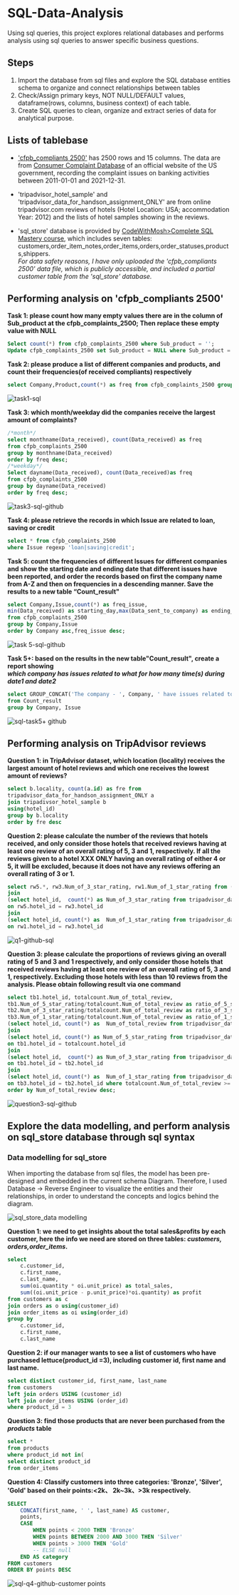 # SQL-Data-Analysis
Using sql queries, this project explores relational databases and performs analysis using sql queries to answer specific business questions.

## Steps
1. Import the database from sql files and explore the SQL database entities schema to organize and connect relationships between tables
2. Check/Assign primary keys, NOT NULL/DEFAULT values, dataframe(rows, columns, business context) of each table.
3. Create SQL queries to clean, organize and extract series of data for analytical purpose.


## Lists of tablebase
* ['cfpb_compliants 2500'](https://github.com/Shuangyi-im/sql-data-analysis/blob/74b6cb7d75a3c902005f7e15cea8448b7e69f86b/databases/cfpb_compliants%202500.sql)  has 2500 rows and 15 columns. The data are from [Consumer Complaint Database](https://www.consumerfinance.gov/data-research/consumer-complaints/) of an official website of the US government, recording the complaint issues on banking activities between 2011-01-01 and 2021-12-31.

 
* 'tripadvisor_hotel_sample' and 'tripadvisor_data_for_handson_assignment_ONLY' are from online tripadvisor.com reviews of hotels (Hotel Location: USA; accommodation Year: 2012) and the lists of hotel samples showing in the reviews. 

* 'sql_store' database is provided by [CodeWithMosh>Complete SQL Mastery course](https://codewithmosh.com/p/complete-sql-mastery), which includes seven tables: customers,order_item_notes,order_items,orders,order_statuses,products,shippers.<br>
_For data safety reasons, I have only uploaded the 'cfpb_compliants 2500' data file, which is publicly accessible, and included a partial customer table from the 'sql_store' database._


## Performing analysis on 'cfpb_compliants 2500'

**Task 1: please count how many empty values there are in the column of Sub_product at the cfpb_complaints_2500; Then replace these empty value with NULL**<br>
```sql
Select count(*) from cfpb_complaints_2500 where Sub_product = '';
Update cfpb_complaints_2500 set Sub_product = NULL where Sub_product = '';
```

**Task 2: please produce a list of different companies and products, and count their frequencies(of received compliants) respectively**<br>
```sql 
select Company,Product,count(*) as freq from cfpb_complaints_2500 group by Company,Product;
```
![task1-sql](https://user-images.githubusercontent.com/78413872/230774478-e7ab97bf-3e38-4999-8c48-098393e0359d.png)


**Task 3: which month/weekday did the companies receive the largest amount of complaints?**<br>
```sql
/*month*/
select monthname(Data_received), count(Data_received) as freq
from cfpb_complaints_2500 
group by monthname(Data_received) 
order by freq desc;
/*weekday*/
Select dayname(Data_received), count(Data_received)as freq 
from cfpb_complaints_2500 
group by dayname(Data_received) 
order by freq desc;

```
![task3-sql-github](https://user-images.githubusercontent.com/78413872/230773103-389820ef-127e-417f-b4e2-ee3a50f73236.png)

**Task 4: please retrieve the records in which Issue are related to loan, saving or credit**<br>
```sql
select * from cfpb_complaints_2500
where Issue regexp 'loan|saving|credit';
```

**Task 5: count the frequencies of different Issues for different companies and show the starting date and ending date that different issues have been reported, and order the records based on first the company name from A-Z and then on frequencies in a descending manner. Save the results to a new table “Count_result"**<br>
```sql
select Company,Issue,count(*) as freq_issue,
min(Data_received) as starting_day,max(Data_sent_to_company) as ending_day
from cfpb_complaints_2500
group by Company,Issue
order by Company asc,freq_issue desc;
```
![task 5-sql-github](https://user-images.githubusercontent.com/78413872/230774417-ec59d8b7-ed96-48b8-b99a-d6be8d76e153.png)

**Task 5+: based on the results in the new table"Count_result", create a report showing<br> _which company has issues related to what for how many time(s) during date1 and date2_**

```sql
select GROUP_CONCAT('The company - ', Company, ' have issues related to ', Issue, ' for ', freq_issue, ' time(s) during ', starting_day, ' and ', ending_day, '.') AS sentence
from Count_result
group by Company, Issue
```

![sql-task5+ github](https://user-images.githubusercontent.com/78413872/230776148-7b79fe4c-cc1e-4067-a01b-9bb58b6cba25.png)

## Performing analysis on TripAdvisor reviews
**Question 1: in TripAdvisor dataset, which location (locality) receives the largest amount of hotel reviews and which one receives the lowest amount of reviews?**
```sql
select b.locality, count(a.id) as fre from
tripadvisor_data_for_handson_assignment_ONLY a 
join tripadivsor_hotel_sample b 
using(hotel_id)
group by b.locality 
order by fre desc
```

**Question 2: please calculate the number of the reviews that hotels received, and only consider those hotels that received reviews having at least one review of an overall rating of 5, 3 and 1, respectively. If all the reviews given to a hotel XXX ONLY having an overall rating of either 4 or 5, it will be excluded, because it does not have any reviews offering an overall rating of 3 or 1.**
```sql
select rw5.*, rw3.Num_of_3_star_rating, rw1.Num_of_1_star_rating from (select hotel_id, count(*) as Num_of_5_star_rating from tripadvisor_data_for_handson_assignment_ONLY where overall_rating = 5 group by hotel_id ) rw5
join
(select hotel_id,  count(*) as Num_of_3_star_rating from tripadvisor_data_for_handson_assignment_ONLY where overall_rating = 3 group by hotel_id ) rw3
on rw5.hotel_id = rw3.hotel_id
join
(select hotel_id, count(*) as  Num_of_1_star_rating from tripadvisor_data_for_handson_assignment_ONLY where overall_rating = 1 group by hotel_id ) rw1
on rw1.hotel_id = rw3.hotel_id 
```
![q1-github-sql](https://user-images.githubusercontent.com/78413872/230779379-8ba80d4a-fa47-485a-bfd1-749cf25a1a84.png)

**Question 3: please calculate the proportions of reviews giving an overall rating of 5 and 3 and 1 respectively, and only consider those hotels that received reviews having at least one review of an overall rating of 5, 3 and 1, respectively. Excluding those hotels with less than 10 reviews from the analysis. Please obtain following result via one command**
```sql
select tb1.hotel_id, totalcount.Num_of_total_review,
tb1.Num_of_5_star_rating/totalcount.Num_of_total_review as ratio_of_5_star_rating,
tb2.Num_of_3_star_rating/totalcount.Num_of_total_review as ratio_of_3_star_rating,
tb3.Num_of_1_star_rating/totalcount.Num_of_total_review as ratio_of_1_star_rating from
(select hotel_id, count(*) as  Num_of_total_review from tripadvisor_data_for_handson_assignment_ONLY  group by hotel_id ) totalcount
join
(select hotel_id, count(*) as Num_of_5_star_rating from tripadvisor_data_for_handson_assignment_ONLY where overall_rating = 5 group by hotel_id ) tb1
on tb1.hotel_id = totalcount.hotel_id
join
(select hotel_id,  count(*) as Num_of_3_star_rating from tripadvisor_data_for_handson_assignment_ONLY where overall_rating = 3 group by hotel_id ) tb2
on tb1.hotel_id = tb2.hotel_id
join
(select hotel_id, count(*) as  Num_of_1_star_rating from tripadvisor_data_for_handson_assignment_ONLY where overall_rating = 1 group by hotel_id ) tb3
on tb3.hotel_id = tb2.hotel_id where totalcount.Num_of_total_review >= 10
order by Num_of_total_review desc;
```
![question3-sql-github](https://user-images.githubusercontent.com/78413872/230779715-0cc51bbc-39c8-4d42-8598-b47cbdce1869.png)


## Explore the data modelling, and perform analysis on sql_store database through sql syntax
### Data modelling for sql_store
When importing the database from sql files, the model has been pre-designed and embedded in the current schema Diagram. Therefore, I used Database → Reverse Engineer to visualize the entities and their relationships, in order to understand the concepts and logics behind the diagram.

![sql_store_data modelling](https://user-images.githubusercontent.com/78413872/230797482-bfa168ef-5857-4a55-8e74-400805ffb00c.png)

**Question 1: we need to get insights about the total sales&profits by each customer, here the info we need are stored on three tables: _customers, orders,order_items_.**

```sql
select 
    c.customer_id,
    c.first_name,
    c.last_name,
    sum(oi.quantity * oi.unit_price) as total_sales,
    sum((oi.unit_price - p.unit_price)*oi.quantity) as profit
from customers as c
join orders as o using(customer_id)
join order_items as oi using(order_id)
group by 
    c.customer_id,
    c.first_name,
    c.last_name
```

**Question 2: if our manager wants to see a list of customers who have purchased lettuce(product_id =3), including customer id, first name and last name.**<br>
```sql
select distinct customer_id, first_name, last_name
from customers
left join orders USING (customer_id)
left join order_items USING (order_id)
where product_id = 3
```

**Question 3: find those products that are never been purchased from the _products_ table**
```sql
select *
from products
where product_id not in(
select distinct product_id
from order_items
```

**Question 4: Classify customers into three categories: 'Bronze', 'Silver', 'Gold' based on their points:<2k、 2k~3k、>3k respectively.**
```sql
SELECT
    CONCAT(first_name, ' ', last_name) AS customer,
    points,
    CASE
        WHEN points < 2000 THEN 'Bronze'
        WHEN points BETWEEN 2000 AND 3000 THEN 'Silver'
        WHEN points > 3000 THEN 'Gold'
        -- ELSE null
    END AS category
FROM customers
ORDER BY points DESC
```
![sql-q4-github-customer points](https://user-images.githubusercontent.com/78413872/230854215-7ca7dd8b-bd67-4dca-a222-0ee84c343708.png)


